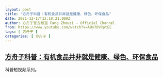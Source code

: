 ```yaml
---
layout: post
title: "方舟子科普：有机食品并非就是健康、绿色、环保食品"
date: 2021-12-17T12:19:21.000Z
author: 方舟子官方频道 Fang Zhouzi - Official Channel
from: https://www.youtube.com/watch?v=AUy7DVRptEE
tags: [ 方舟子 ]
categories: [ 方舟子 ]
---
```

<!--1639743561000-->
[方舟子科普：有机食品并非就是健康、绿色、环保食品](https://www.youtube.com/watch?v=AUy7DVRptEE)
------

<div>
科普短视频系列。
</div>

